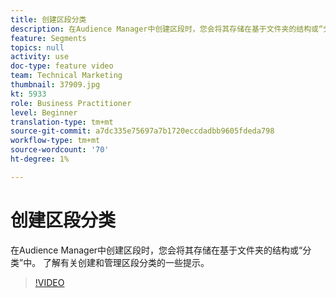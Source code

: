 ```yaml
---
title: 创建区段分类
description: 在Audience Manager中创建区段时，您会将其存储在基于文件夹的结构或“分类”中。 了解有关创建和管理区段分类的一些提示。
feature: Segments
topics: null
activity: use
doc-type: feature video
team: Technical Marketing
thumbnail: 37909.jpg
kt: 5933
role: Business Practitioner
level: Beginner
translation-type: tm+mt
source-git-commit: a7dc335e75697a7b1720eccdadbb9605fdeda798
workflow-type: tm+mt
source-wordcount: '70'
ht-degree: 1%

---
```



# 创建区段分类

在Audience Manager中创建区段时，您会将其存储在基于文件夹的结构或“分类”中。 了解有关创建和管理区段分类的一些提示。

>[!VIDEO](https://video.tv.adobe.com/v/37909/?quality=12&learn=on)
